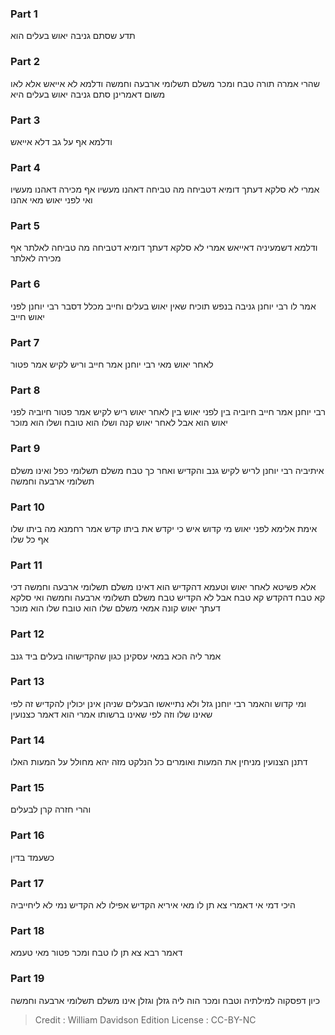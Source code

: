 
### Part 1
תדע שסתם גניבה יאוש בעלים הוא

### Part 2
שהרי אמרה תורה טבח ומכר משלם תשלומי ארבעה וחמשה ודלמא לא אייאש אלא לאו משום דאמרינן סתם גניבה יאוש בעלים היא

### Part 3
ודלמא אף על גב דלא אייאש

### Part 4
אמרי לא סלקא דעתך דומיא דטביחה מה טביחה דאהנו מעשיו אף מכירה דאהנו מעשיו ואי לפני יאוש מאי אהנו

### Part 5
ודלמא דשמעיניה דאייאש אמרי לא סלקא דעתך דומיא דטביחה מה טביחה לאלתר אף מכירה לאלתר

### Part 6
אמר לו רבי יוחנן גניבה בנפש תוכיח שאין יאוש בעלים וחייב מכלל דסבר רבי יוחנן לפני יאוש חייב

### Part 7
לאחר יאוש מאי רבי יוחנן אמר חייב וריש לקיש אמר פטור

### Part 8
רבי יוחנן אמר חייב חיוביה בין לפני יאוש בין לאחר יאוש ריש לקיש אמר פטור חיוביה לפני יאוש הוא אבל לאחר יאוש קנה ושלו הוא טובח ושלו הוא מוכר

### Part 9
איתיביה רבי יוחנן לריש לקיש גנב והקדיש ואחר כך טבח משלם תשלומי כפל ואינו משלם תשלומי ארבעה וחמשה

### Part 10
אימת אלימא לפני יאוש מי קדוש איש כי יקדש את ביתו קדש אמר רחמנא מה ביתו שלו אף כל שלו

### Part 11
אלא פשיטא לאחר יאוש וטעמא דהקדיש הוא דאינו משלם תשלומי ארבעה וחמשה דכי קא טבח דהקדש קא טבח אבל לא הקדיש טבח משלם תשלומי ארבעה וחמשה ואי סלקא דעתך יאוש קונה אמאי משלם שלו הוא טובח שלו הוא מוכר

### Part 12
אמר ליה הכא במאי עסקינן כגון שהקדישוהו בעלים ביד גנב

### Part 13
ומי קדוש והאמר רבי יוחנן גזל ולא נתייאשו הבעלים שניהן אינן יכולין להקדיש זה לפי שאינו שלו וזה לפי שאינו ברשותו אמרי הוא דאמר כצנועין

### Part 14
דתנן הצנועין מניחין את המעות ואומרים כל הנלקט מזה יהא מחולל על המעות האלו

### Part 15
והרי חזרה קרן לבעלים 

### Part 16
כשעמד בדין

### Part 17
היכי דמי אי דאמרי צא תן לו מאי איריא הקדיש אפילו לא הקדיש נמי לא ליחייביה

### Part 18
דאמר רבא צא תן לו טבח ומכר פטור מאי טעמא

### Part 19
כיון דפסקוה למילתיה וטבח ומכר הוה ליה גזלן וגזלן אינו משלם תשלומי ארבעה וחמשה

>Credit : William Davidson Edition
>License : CC-BY-NC